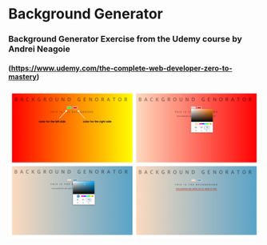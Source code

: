 # Background Generator

### Background Generator Exercise from the Udemy course by Andrei Neagoie 
#### (https://www.udemy.com/the-complete-web-developer-zero-to-mastery)

![](./usage.jpg)
